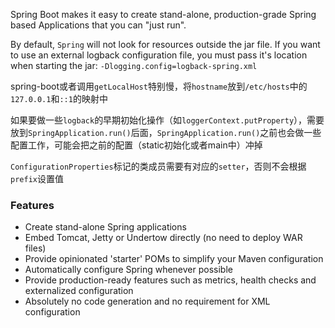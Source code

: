 Spring Boot makes it easy to create stand-alone, production-grade Spring based Applications that you can "just run".

By default, `Spring` will not look for resources outside the jar file. If you want to use an external logback configuration file, you must pass it's location when starting the jar: `-Dlogging.config=logback-spring.xml`

spring-boot或者调用`getLocalHost`特别慢，将`hostname`放到`/etc/hosts`中的`127.0.0.1`和`::1`的映射中

如果要做一些`logback`的早期初始化操作（如`loggerContext.putProperty`），需要放到`SpringApplication.run()`后面，`SpringApplication.run()`之前也会做一些配置工作，可能会把之前的配置（static初始化或者main中）冲掉

`ConfigurationProperties`标记的类成员需要有对应的`setter`，否则不会根据`prefix`设置值

### Features
- Create stand-alone Spring applications
- Embed Tomcat, Jetty or Undertow directly (no need to deploy WAR files)
- Provide opinionated 'starter' POMs to simplify your Maven configuration
- Automatically configure Spring whenever possible
- Provide production-ready features such as metrics, health checks and externalized configuration
- Absolutely no code generation and no requirement for XML configuration
